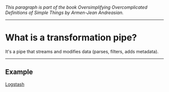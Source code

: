 _This paragraph is part of the book *Oversimplifying Overcomplicated Definitions of Simple Things* by Armen-Jean Andreasian._

---
# What is a transformation pipe?

It's a pipe that streams and modifies data (parses, filters, adds metadata).

---
## Example

[Logstash](../../../Tools/Logstash/Logstash.md)